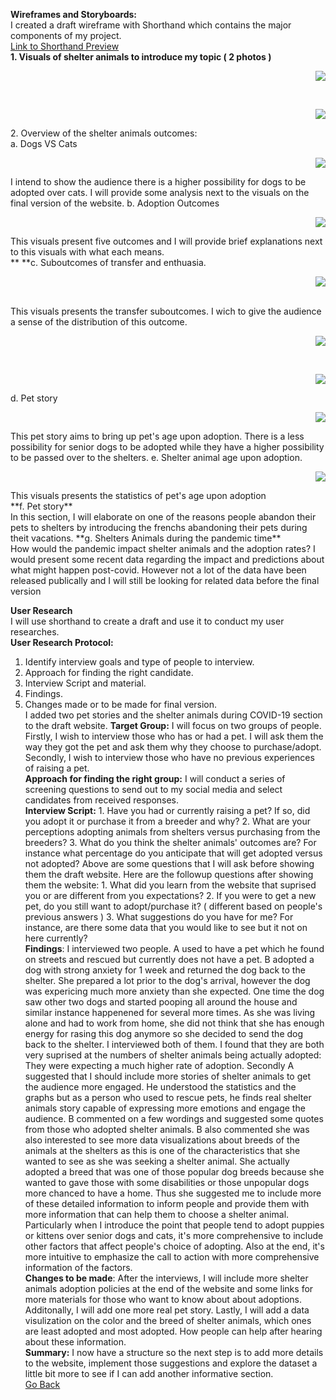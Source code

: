 **Wireframes and Storyboards:**<br />
I created a draft wireframe with Shorthand which contains the major components of my project. <br />
[Link to Shorthand Preview](https://preview.shorthand.com/SlbyuWutU1nOBh4N)<br />
**1. Visuals of shelter animals to introduce my topic ( 2 photos )**<br />
<p align="right">
  <img src="./images/1.jpg" />
</p><br />
<p align="right">
  <img src="./images/shorthand3.JPG" />
</p>
2. Overview of the shelter animals outcomes:<br />
a. Dogs VS Cats<br />
<p align="right">
  <img src="./images/Petoutcome.JPG" />
</p>
I intend to show the audience there is a higher possibility for dogs to be adopted over cats. I will provide some analysis next to the visuals on the final version of the website.
b. Adoption Outcomes<br />
<p align="right">
  <img src="./images/adoptionoutcome.JPG" />
</p>
This visuals present five outcomes and I will provide brief explanations next to this visuals with what each means.<br />**
**c. Suboutcomes of transfer and enthuasia.<br />
<p align="right">
  <img src="./images/transferpets.png" />
</p><br />
This visuals presents the transfer suboutcomes. I wich to give the audience a sense of the distribution of this outcome. <br />
<p align="right">
  <img src="./images/causespet.png" />
</p><br />
<p align="right">
  <img src="./images/resultp.JPG" />
</p>
d. Pet story<br />
<p align="right">
    <img src="./images/userstory1.JPG" />
</p>
This pet story aims to bring up pet's age upon adoption. There is a less possibility for senior dogs to be adopted while they have a higher possibility to be passed over
to the shelters.
e. Shelter animal age upon adoption.<br />
<p align="right">
  <img src="./images/ageadoption.JPG" />
</p>
This visuals presents the statistics of pet's age upon adoption<br />
**f. Pet story**<br /> 
In this section, I will elaborate on one of the reasons people abandon their pets to shelters by introducing the frenchs abandoning their pets during theit vacations. 
**g. Shelters Animals during the pandemic time** <br />
How would the pandemic impact shelter animals and the adoption rates? I would present some recent data regarding the impact and predictions about what might happen post-covid. However not a lot of the data have been released publically and I will still be looking for related data before the final version<br />


**User Research**<br />
I will use shorthand to create a draft and use it to conduct my user researches. <br />
**User Research Protocol:** <br />
1. Identify interview goals and type of people to interview.<br />
2. Approach for finding the right candidate. <br />
3. Interview Script and material. <br />
4. Findings. <br />
5. Changes made or to be made for final version. <br />
I added two pet stories and the shelter animals during COVID-19 section to the draft website.
**Target Group:** I will focus on two groups of people. Firstly, I wish to interview those who has or had a pet. I will ask them the way they got the pet and ask them why they choose to purchase/adopt. Secondly, I wish to interview those who have no previous experiences of raising a pet. <br />
**Approach for finding the right group:** I will conduct a series of screening questions to send out to my social media and select candidates from received responses.<br />
**Interview Script:** 1. Have you had or currently raising a pet? If so, did you adopt it or purchase it from a breeder and why? 2. What are your perceptions adopting animals from shelters versus purchasing from the breeders? 3. What do you think the shelter animals' outcomes are? For instance what percentage do you anticipate that will get adopted versus not adopted? Above are some questions that I will ask before showing them the draft website. Here are the followup questions after showing them the website: 1. What did you learn from the website that suprised you or are different from you expectations? 2. If you were to get a new pet, do you still want to adopt/purchase it? ( different based on people's previous answers ) 3. What suggestions do you have for me? For instance, are there some data that you would like to see but it not on here currently? <br />
**Findings**: I interviewed two people. A used to have a pet which he found on streets and rescued but currently does not have a pet. B adopted a dog with strong anxiety for 1 week and returned the dog back to the shelter. She prepared a lot prior to the dog's arrival, however the dog was expericing much more anxiety than she expected. One time the dog saw other two dogs and started pooping all around the house and similar instance happenened for several more times. As she was living alone and had to work from home, she did not think that she has enough energy for rasing this dog anymore so she decided to send the dog back to the shelter. I interviewed both of them. I found that they are both very suprised at the numbers of shelter animals being actually adopted: They were expecting a much higher rate of adoption. Secondly A suggested that I should include more stories of shelter animals to get the audience more engaged. He understood the statistics and the graphs but as a person who used to rescue pets, he finds real shelter animals story capable of expressing more emotions and engage the audience. B commented on a few wordings and suggested some quotes from those who adopted shelter animals. B also commented she was also interested to see more data visualizations about breeds of the animals at the shelters as this is one of the characteristics that she wanted to see as she was seeking a shelter animal. She actually adopted a breed that was one of those popular dog breeds because she wanted to gave those with some disabilities or those unpopular dogs more chanced to have a home. Thus she suggested me to include more of these detailed information to inform people and provide them with more information that can help them to choose a shelter animal. Particularly when I introduce the point that people tend to adopt puppies or kittens over senior dogs and cats, it's more comprehensive to include other factors that affect people's choice of adopting. Also at the end, it's more intuitive to emphasize the call to action with more comprehensive information of the factors. <br />
**Changes to be made**: After the interviews, I will include more shelter animals adoption policies at the end of the website and some links for more materials for those who want to know about about adoptions. Additonally, I will add one more real pet story. Lastly, I will add a data visulization on the color and the breed of shelter animals, which ones are least adopted and most adopted. How people can help after hearing about these information. <br />
**Summary:** I now have a structure so the next step is to add more details to the website, implement those suggestions and explore the dataset a little bit more to see if I can add another informative section. <br /> 
[Go Back](/README.md)
